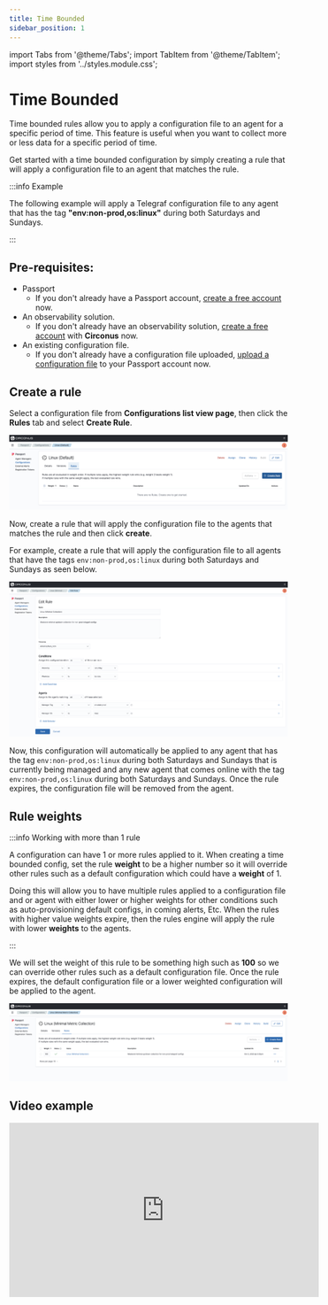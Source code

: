 ```yaml
---
title: Time Bounded
sidebar_position: 1
---
```


import Tabs from '@theme/Tabs';
import TabItem from '@theme/TabItem';
import styles from '../styles.module.css';

# Time Bounded

Time bounded rules allow you to apply a configuration file to an agent for a specific period of time. This feature is useful when you want to collect more or less data for a specific period of time.

Get started with a time bounded configuration by simply creating a rule that will apply a configuration file to an agent that matches the rule.

:::info Example

The following example will apply a Telegraf configuration file to any agent that has the tag **"env:non-prod,os:linux"** during both Saturdays and Sundays.

:::

## Pre-requisites:

- Passport
  - If you don't already have a Passport account, [create a free account](https://circonus.com/passport) now.
- An observability solution.
  - If you don't already have an observability solution, [create a free account](https://www.circonus.com/free-trial/) with **Circonus** now.
- An existing configuration file.
  - If you don't already have a configuration file uploaded, [upload a configuration file](/passport/getting-started/passport#import-a-configuration-file) to your Passport account now.

## Create a rule

Select a configuration file from **Configurations list view page**, then click the **Rules** tab and select **Create Rule**.

![configurations-details-page-no-rule](../img/configurations-details-page-no-rules.png)

Now, create a rule that will apply the configuration file to the agents that matches the rule and then click **create**.

For example, create a rule that will apply the configuration file to all agents that have the tags `env:non-prod,os:linux` during both Saturdays and Sundays as seen below.

![configurations-create-rule-time-bound](../img/configurations-create-rule-time-bound.png)

Now, this configuration will automatically be applied to any agent that has the tag `env:non-prod,os:linux` during both Saturdays and Sundays that is currently being managed and any new agent that comes online with the tag `env:non-prod,os:linux` during both Saturdays and Sundays. Once the rule expires, the configuration file will be removed from the agent.

## Rule weights

:::info Working with more than 1 rule

A configuration can have 1 or more rules applied to it. When creating a time bounded config, set the rule **weight** to be a higher number so it will override other rules such as a default configuration which could have a **weight** of 1.

Doing this will allow you to have multiple rules applied to a configuration file and or agent with either lower or higher weights for other conditions such as auto-provisioning default configs, in coming alerts, Etc. When the rules with higher value weights expire, then the rules engine will apply the rule with lower **weights** to the agents.

:::

We will set the weight of this rule to be something high such as **100** so we can override other rules such as a default configuration file. Once the rule expires, the default configuration file or a lower weighted configuration will be applied to the agent.

![configurations-rule-time-bound](../img/configurations-rule-time-bound.png)

## Video example

<div align="center"><iframe width="560" height="315" src="https://www.youtube.com/embed/JXQc_pcd-sE?si=vk8CPu_-4lxUWOCG" title="YouTube video player" frameborder="0" allow="accelerometer; autoplay; clipboard-write; encrypted-media; gyroscope; picture-in-picture; web-share" allowfullscreen></iframe></div>
